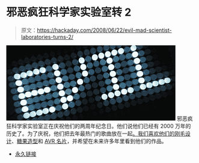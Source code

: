 # 邪恶疯狂科学家实验室转 2

> 原文：<https://hackaday.com/2008/06/22/evil-mad-scientist-laboratories-turns-2/>

![](img/b30fefc390d78a3e6713af146d685434.png)
邪恶疯狂科学家实验室正在庆祝他们的两周年纪念日。他们说他们已经有 2000 万年的历史了。为了庆祝，他们把去年最热门的歌曲放在一起[。我们喜欢他们的](http://www.evilmadscientist.com/article.php/emslyear2)[刚毛设计](http://www.evilmadscientist.com/article.php/bristlebot)、[糖果造型](http://www.evilmadscientist.com/article.php/candyfab0901)和 [AVR 名片](http://www.evilmadscientist.com/article.php/card)，并希望在未来许多年里看到他们的作品。

*   [永久链接](http://www.evilmadscientist.com/article.php/emslyear2)